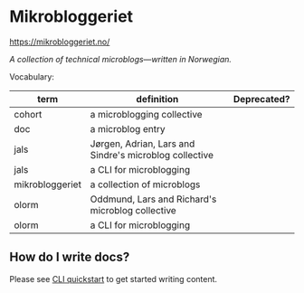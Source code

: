 # Mikrobloggeriet

https://mikrobloggeriet.no/

_A collection of technical microblogs—written in Norwegian._

Vocabulary:

| term            | definition                                             | Deprecated? |
|-----------------|--------------------------------------------------------|-------------|
| cohort          | a microblogging collective                             |             |
| doc             | a microblog entry                                      |             |
| jals            | Jørgen, Adrian, Lars and Sindre's microblog collective |             |
| jals            | a CLI for microblogging                                |             |
| mikrobloggeriet | a collection of microblogs                             |             |
| olorm           | Oddmund, Lars and Richard's microblog collective       |             |
| olorm           | a CLI for microblogging                                |             |

## How do I write docs?

Please see [CLI quickstart] to get started writing content.

[CLI quickstart]: cli-quickstart.md
